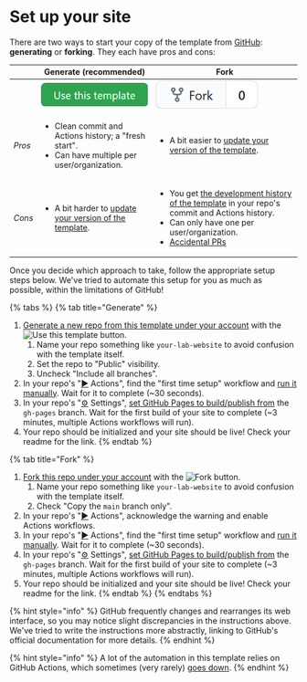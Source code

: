 # Set up your site

There are two ways to start your copy of the template from [GitHub](https://github.com/greenelab/lab-website-template): **generating** or **forking**. They each have pros and cons:

|        | Generate (recommended)                                                                                                   | Fork                                                                                                                                                                                                                                                                                                                                |
| ------ | ------------------------------------------------------------------------------------------------------------------------ | ----------------------------------------------------------------------------------------------------------------------------------------------------------------------------------------------------------------------------------------------------------------------------------------------------------------------------------- |
|        | <img src="../.gitbook/assets/106949308-c4877180-66fa-11eb-9300-9468cb8a6aaa.png" alt="" data-size="line">                | <img src="../.gitbook/assets/106949309-c4877180-66fa-11eb-86fd-d0a2741e49d0 (1).png" alt="" data-size="line">                                                                                                                                                                                                                       |
| _Pros_ | <ul><li>Clean commit and Actions history; a "fresh start".</li><li>Can have multiple per user/organization.</li></ul>    | <ul><li>A bit easier to <a href="../advanced/update-your-template.md">update your version of the template</a>.</li></ul>                                                                                                                                                                                                            |
| _Cons_ | <ul><li>A bit harder to <a href="../advanced/update-your-template.md">update your version of the template</a>.</li></ul> | <ul><li>You get <a href="https://github.com/greenelab/lab-website-template/commits/main">the development history of the template</a> in your repo's commit and Actions history.</li><li>Can only have one per user/organization.</li><li><a href="https://github.com/orgs/community/discussions/11729">Accidental PRs</a></li></ul> |

Once you decide which approach to take, follow the appropriate setup steps below. We've tried to automate this setup for you as much as possible, within the limitations of GitHub!

{% tabs %}
{% tab title="Generate" %}
1. [Generate a new repo from this template under your account](https://docs.github.com/en/github/creating-cloning-and-archiving-repositories/creating-a-repository-from-a-template) with the <img src="https://user-images.githubusercontent.com/8326331/106949308-c4877180-66fa-11eb-9300-9468cb8a6aaa.png" alt="Use this template" data-size="line"> button.
   1. Name your repo something like `your-lab-website` to avoid confusion with the template itself.
   2. Set the repo to "Public" visibility.
   3. Uncheck "Include all branches".
2. In your repo's "[▶️](https://emojipedia.org/play-button/) Actions", find the "first time setup" workflow and [run it manually](https://docs.github.com/en/actions/managing-workflow-runs/manually-running-a-workflow). Wait for it to complete (\~30 seconds).
3. In your repo's "[⚙️](https://emojipedia.org/gear/) Settings", [set GitHub Pages to build/publish from](https://docs.github.com/en/pages/getting-started-with-github-pages/configuring-a-publishing-source-for-your-github-pages-site) the `gh-pages` branch. Wait for the first build of your site to complete (\~3 minutes, multiple Actions workflows will run).
4. Your repo should be initialized and your site should be live! Check your readme for the link.
{% endtab %}

{% tab title="Fork" %}
1. [Fork this repo under your account](https://docs.github.com/en/github/getting-started-with-github/fork-a-repo) with the <img src="https://user-images.githubusercontent.com/8326331/106949309-c4877180-66fa-11eb-86fd-d0a2741e49d0.png" alt="Fork" data-size="line"> button.
   1. Name your repo something like `your-lab-website` to avoid confusion with the template itself.
   2. Check "Copy the `main` branch only".
2. In your repo's "[▶️](https://emojipedia.org/play-button/) Actions", acknowledge the warning and enable Actions workflows.
3. In your repo's "[▶️](https://emojipedia.org/play-button/) Actions", find the "first time setup" workflow and [run it manually](https://docs.github.com/en/actions/managing-workflow-runs/manually-running-a-workflow). Wait for it to complete (\~30 seconds).
4. In your repo's "[⚙️](https://emojipedia.org/gear/) Settings", [set GitHub Pages to build/publish from](https://docs.github.com/en/pages/getting-started-with-github-pages/configuring-a-publishing-source-for-your-github-pages-site) the `gh-pages` branch. Wait for the first build of your site to complete (\~3 minutes, multiple Actions workflows will run).
5. Your repo should be initialized and your site should be live! Check your readme for the link.
{% endtab %}
{% endtabs %}

{% hint style="info" %}
GitHub frequently changes and rearranges its web interface, so you may notice slight discrepancies in the instructions above. We've tried to write the instructions more abstractly, linking to GitHub's official documentation for more details.
{% endhint %}

{% hint style="info" %}
A lot of the automation in this template relies on GitHub Actions, which sometimes (very rarely) [goes down](https://www.githubstatus.com/).
{% endhint %}
